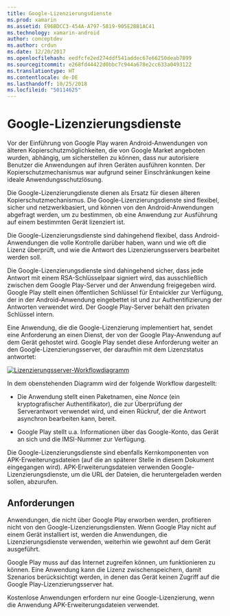```yaml
---
title: Google-Lizenzierungsdienste
ms.prod: xamarin
ms.assetid: E96BDCC3-454A-A797-5819-905E2BB1AC41
ms.technology: xamarin-android
author: conceptdev
ms.author: crdun
ms.date: 12/20/2017
ms.openlocfilehash: eedfcfe2ed274ddf541addec67e66250deab7899
ms.sourcegitcommit: e268fd44422d0bbc7c944a678e2cc633a0493122
ms.translationtype: HT
ms.contentlocale: de-DE
ms.lasthandoff: 10/25/2018
ms.locfileid: "50114625"
---
```

# <a name="google-licensing-services"></a>Google-Lizenzierungsdienste

Vor der Einführung von Google Play waren Android-Anwendungen von älteren Kopierschutzmöglichkeiten, die von Google Market angeboten wurden, abhängig, um sicherstellen zu können, dass nur autorisiere Benutzer die Anwendungen auf ihren Geräten ausführen konnten. Der Kopierschutzmechanismus war aufgrund seiner Einschränkungen keine ideale Anwendungsschutzlösung.

Die Google-Lizenzierungdienste dienen als Ersatz für diesen älteren Kopierschutzmechanismus.
Die Google-Lizenzierungsdienste sind flexibel, sicher und netzwerkbasiert, und können von den Android-Anwendungen abgefragt werden, um zu bestimmen, ob eine Anwendung zur Ausführung auf einem bestimmten Gerät lizenziert ist.

Die Google-Lizenzierungsdienste sind dahingehend flexibel, dass Android-Anwendungen die volle Kontrolle darüber haben, wann und wie oft die Lizenz überprüft, und wie die Antwort des Lizenzierungsservers bearbeitet werden soll.

Die Google-Lizenzierungsdienste sind dahingehend sicher, dass jede Antwort mit einem RSA-Schlüsselpaar signiert wird, das ausschließlich zwischen dem Google Play-Server und der Anwendung freigegeben wird. Google Play stellt einen öffentlichen Schlüssel für Entwickler zur Verfügung, der in der Android-Anwendung eingebettet ist und zur Authentifizierung der Antworten verwendet wird. Der Google Play-Server behält den privaten Schlüssel intern.

Eine Anwendung, die die Google-Lizenzierung implementiert hat, sendet eine Anforderung an einen Dienst, der von der Google Play-Anwendung auf dem Gerät gehostet wird. Google Play sendet diese Anforderung weiter an den Google-Lizenzierungsserver, der daraufhin mit dem Lizenzstatus antwortet: 

[![Lizenzierungsserver-Workflowdiagramm](google-licensing-services-images/gp-licensing-service-overview.png)](google-licensing-services-images/gp-licensing-service-overview.png#lightbox)

In dem obenstehenden Diagramm wird der folgende Workflow dargestellt: 

-   Die Anwendung stellt einen Paketnamen, eine *Nonce* (ein kryptografischer Authentifikator), die zur Überprüfung der Serverantwort verwendet wird, und einen Rückruf, der die Antwort asynchron bearbeiten kann, bereit. 

-   Google Play stellt u.a. Informationen über das Google-Konto, das Gerät an sich und die IMSI-Nummer zur Verfügung. 

Die Google-Lizenzierungsdienste sind ebenfalls Kernkomponenten von APK-Erweiterungsdateien (auf die an späterer Stelle in diesem Dokument eingegangen wird). APK-Erweiterungsdateien verwenden Google-Lizenzierungsdienste, um die URL der Dateien, die heruntergeladen werden sollen, abzurufen.


## <a name="requirements"></a>Anforderungen

Anwendungen, die nicht über Google Play erworben werden, profitieren nicht von den Google-Lizenzierungsdiensten. Wenn Google Play nicht auf einem Gerät installiert ist, werden die Anwendungen, die Lizenzierungsdienste verwenden, weiterhin wie gewohnt auf dem Gerät ausgeführt.

Google Play muss auf das Internet zugreifen können, um funktionieren zu können. Eine Anwendung kann die Lizenz zwischenspeichern, damit Szenarios berücksichtigt werden, in denen das Gerät keinen Zugriff auf die Google Play-Lizenzierungsserver hat.

Kostenlose Anwendungen erfordern nur eine Google-Lizenzierung, wenn die Anwendung APK-Erweiterungsdateien verwendet.
